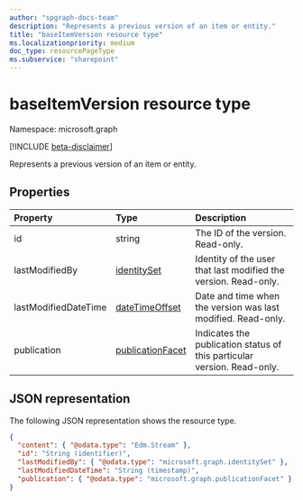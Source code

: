 ```yaml
---
author: "spgraph-docs-team"
description: "Represents a previous version of an item or entity."
title: "baseItemVersion resource type"
ms.localizationpriority: medium
doc_type: resourcePageType
ms.subservice: "sharepoint"
---
```


# baseItemVersion resource type

Namespace: microsoft.graph

[!INCLUDE [beta-disclaimer](../../includes/beta-disclaimer.md)]

Represents a previous version of an item or entity.

## Properties

| Property                 | Type                                                 | Description                                                             |
| :----------------------- | :--------------------------------------------------- | :---------------------------------------------------------------------- |
| id                   | string                                               | The ID of the version. Read-only.                                       |
| lastModifiedBy       | [identitySet](../resources/identityset.md)           | Identity of the user that last modified the version. Read-only.        |
| lastModifiedDateTime | [dateTimeOffset](../resources/timestamp.md)          | Date and time when the version was last modified. Read-only.                 |
| publication          | [publicationFacet](../resources/publicationfacet.md) | Indicates the publication status of this particular version. Read-only. |

## JSON representation

The following JSON representation shows the resource type.

<!-- { "blockType": "resource", "@odata.type": "microsoft.graph.baseItemVersion", "@type.aka": "oneDrive.baseItemVersion" } -->

```json
{
  "content": { "@odata.type": "Edm.Stream" },
  "id": "String (identifier)",
  "lastModifiedBy": { "@odata.type": "microsoft.graph.identitySet" },
  "lastModifiedDateTime": "String (timestamp)",
  "publication": { "@odata.type": "microsoft.graph.publicationFacet" }
}
```

<!--
{
  "type": "#page.annotation",
  "description": "The version facet provides information about the properties of a file version.",
  "keywords": "version,versions,version-history,history",
  "section": "documentation",
  "tocPath": "Facets/Version",
  "suppressions": []
}
-->
